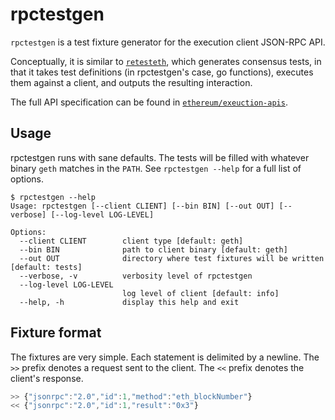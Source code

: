 # rpctestgen

`rpctestgen` is a test fixture generator for the execution client JSON-RPC API. 

Conceptually, it is similar to [`retesteth`][retesteth], which generates
consensus tests, in that it takes test definitions (in rpctestgen's case, go
functions), executes them against a client, and outputs the resulting
interaction.

The full API specification can be found in
[`ethereum/exeuction-apis`][execution-apis].

## Usage

rpctestgen runs with sane defaults. The tests will be filled with whatever
binary `geth` matches in the `PATH`. See `rpctestgen --help` for a full list of
options.

```console
$ rpctestgen --help
Usage: rpctestgen [--client CLIENT] [--bin BIN] [--out OUT] [--verbose] [--log-level LOG-LEVEL]

Options:
  --client CLIENT        client type [default: geth]
  --bin BIN              path to client binary [default: geth]
  --out OUT              directory where test fixtures will be written [default: tests]
  --verbose, -v          verbosity level of rpctestgen
  --log-level LOG-LEVEL
                         log level of client [default: info]
  --help, -h             display this help and exit
  ```

## Fixture format

The fixtures are very simple. Each statement is delimited by a newline. The
`>>` prefix denotes a request sent to the client. The `<<` prefix denotes the
client's response.

```js
>> {"jsonrpc":"2.0","id":1,"method":"eth_blockNumber"}
<< {"jsonrpc":"2.0","id":1,"result":"0x3"}
```

[retesteth]: https://github.com/ethereum/retesteth
[execution-apis]: https:github.com/ethereum/execution-apis
